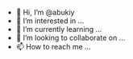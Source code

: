 - 👋 Hi, I’m @abukiy
- 👀 I’m interested in ...
- 🌱 I’m currently learning ...
- 💞️ I’m looking to collaborate on ...
- 📫 How to reach me ...

<!---
abukiy/abukiy is a ✨ special ✨ repository because its `README.md` (this file) appears on your GitHub profile.
You can click the Preview link to take a look at your changes.
--->
